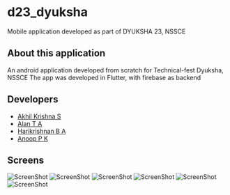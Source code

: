 # d23_dyuksha
Mobile application developed as part of DYUKSHA 23, NSSCE

## About this application

An android application developed from scratch for Technical-fest Dyuksha, NSSCE 
The app was developed in Flutter, with firebase as backend

## Developers
 - [Akhil Krishna S](https://github.com/ilmentore72)
 - [Alan T A](https://github.com/alanta335)
 - [Harikrishnan B A](https://github.com/Harikrishnan001)
 - [Anoop P K](https://github.com/anoopaneesh)

## Screens
![ScreenShot](https://raw.github.com/ilmentore72/D23_Dyuksha/master/Screenshots/Screen11%20PM.jpeg)
![ScreenShot](https://raw.github.com/ilmentore72/D23_Dyuksha/master/Screenshots/Screen12%20PM%20(1).jpeg) ![ScreenShot](https://raw.github.com/ilmentore72/D23_Dyuksha/master/Screenshots/Screen12%20PM%20(2).jpeg)
![ScreenShot](https://raw.github.com/ilmentore72/D23_Dyuksha/master/Screenshots/Screen12%20PM%20(3).jpeg) ![ScreenShot](https://raw.github.com/ilmentore72/D23_Dyuksha/master/Screenshots/Screen12%20PM.jpeg)
![ScreenShot](https://raw.github.com/ilmentore72/D23_Dyuksha/master/Screenshots/Screen20%20PM.jpeg)
